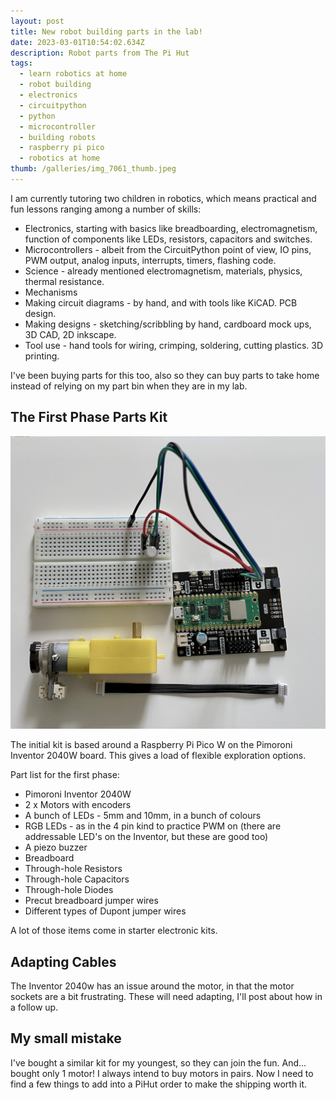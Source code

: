 ```yaml
---
layout: post
title: New robot building parts in the lab!
date: 2023-03-01T10:54:02.634Z
description: Robot parts from The Pi Hut
tags:
  - learn robotics at home
  - robot building
  - electronics
  - circuitpython
  - python
  - microcontroller
  - building robots
  - raspberry pi pico
  - robotics at home
thumb: /galleries/img_7061_thumb.jpeg
---
```

I am currently tutoring two children in robotics, which means practical and fun lessons ranging among a number of skills:

* Electronics, starting with basics like breadboarding, electromagnetism, function of components like LEDs, resistors, capacitors and switches.
* Microcontrollers - albeit from the CircuitPython point of view, IO pins, PWM output, analog inputs, interrupts, timers, flashing code.
* Science - already mentioned electromagnetism, materials, physics, thermal resistance.
* Mechanisms
* Making circuit diagrams - by hand, and with tools like KiCAD. PCB design.
* Making designs - sketching/scribbling by hand, cardboard mock ups, 3D CAD, 2D inkscape.
* Tool use - hand tools for wiring, crimping, soldering, cutting plastics. 3D printing.

I've been buying parts for this too, also so they can buy parts to take home instead of relying on my part bin when they are in my lab. 

## The First Phase Parts Kit

![New robotics kit parts in use](/galleries/img_7061.jpg "New robotics kit parts in use")

The initial kit is based around a Raspberry Pi Pico W on the Pimoroni Inventor 2040W board.
This gives a load of flexible exploration options.

Part list for the first phase:

* Pimoroni Inventor 2040W
* 2 x Motors with encoders
* A bunch of LEDs - 5mm and 10mm, in a bunch of colours
* RGB LEDs - as in the 4 pin kind to practice PWM on (there are addressable LED's on the Inventor, but these are good too)
* A piezo buzzer
* Breadboard
* Through-hole Resistors
* Through-hole Capacitors
* Through-hole Diodes
* Precut breadboard jumper wires
* Different types of Dupont jumper wires

A lot of those items come in starter electronic kits.

## Adapting Cables

The Inventor 2040w has an issue around the motor, in that the motor sockets are a bit frustrating. These will need adapting, I'll post about how in a follow up.

## My small mistake

I've bought a similar kit for my youngest, so they can join the fun. And... bought only 1 motor! I always intend to buy motors in pairs. Now I need to find a few things to add into a PiHut order to make the shipping worth it.